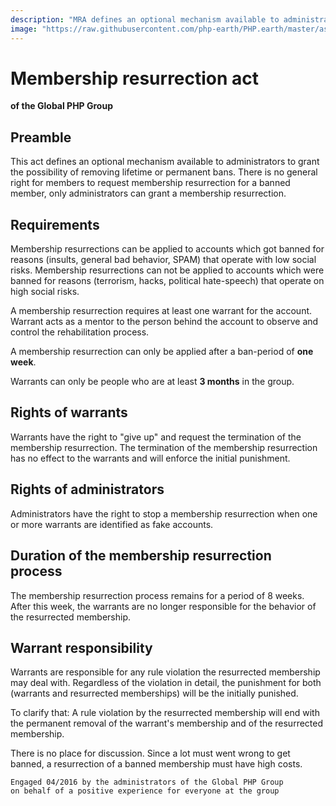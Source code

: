 ```yaml
---
description: "MRA defines an optional mechanism available to administrators to grant the possibility of removing lifetime or permanent bans."
image: "https://raw.githubusercontent.com/php-earth/PHP.earth/master/assets/meta/mra.jpg"
---
```


# Membership resurrection act

**of the Global PHP Group**

## Preamble

This act defines an optional mechanism available to administrators to grant the
possibility of removing lifetime or permanent bans. There is no general right for
members to request membership resurrection for a banned member, only administrators
can grant a membership resurrection.

## Requirements

Membership resurrections can be applied to accounts which got banned for reasons
(insults, general bad behavior, SPAM) that operate with low social risks.
Membership resurrections can not be applied to accounts which were banned for
reasons (terrorism, hacks, political hate-speech) that operate on high social
risks.

A membership resurrection requires at least one warrant for the account. Warrant
acts as a mentor to the person behind the account to observe and control the
rehabilitation process.

A membership resurrection can only be applied after a ban-period of **one week**.

Warrants can only be people who are at least **3 months** in the group.

## Rights of warrants

Warrants have the right to "give up" and request the termination of the membership
resurrection. The termination of the membership resurrection has no effect to the
warrants and will enforce the initial punishment.

## Rights of administrators

Administrators have the right to stop a membership resurrection when one or more
warrants are identified as fake accounts.

## Duration of the membership resurrection process

The membership resurrection process remains for a period of 8 weeks. After this
week, the warrants are no longer responsible for the behavior of the resurrected
membership.

## Warrant responsibility

Warrants are responsible for any rule violation the resurrected membership may
deal with. Regardless of the violation in detail, the punishment for both
(warrants and resurrected memberships) will be the initially punished.

To clarify that: A rule violation by the resurrected membership will end with the
permanent removal of the warrant's membership and of the resurrected membership.

There is no place for discussion. Since a lot must went wrong to get banned, a
resurrection of a banned membership must have high costs.

```text
Engaged 04/2016 by the administrators of the Global PHP Group
on behalf of a positive experience for everyone at the group
```
